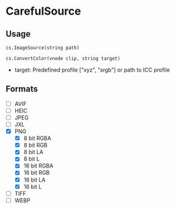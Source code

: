 # CarefulSource

## Usage

```
cs.ImageSource(string path)
```
```
cs.ConvertColor(vnode clip, string target)
```

- target: Predefined profile ["xyz", "srgb"] or path to ICC profile

## Formats

- [ ] AVIF
- [ ] HEIC
- [ ] JPEG
- [ ] JXL
- [x] PNG
  - [x] 8 bit RGBA
  - [x] 8 bit RGB
  - [x] 8 bit LA
  - [x] 8 bit L
  - [x] 16 bit RGBA
  - [x] 16 bit RGB
  - [x] 16 bit LA
  - [x] 16 bit L
- [ ] TIFF
- [ ] WEBP

